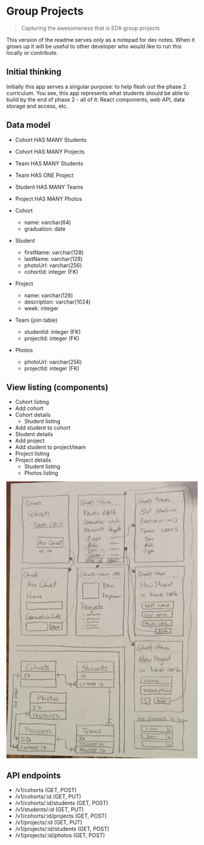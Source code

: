 # Group Projects

> Capturing the awesomeness that is EDA group projects

This version of the readme serves only as a notepad for dev notes. When it grows up it will be useful to other developer who would like to run this locally or contribute.

## Initial thinking

Initially this app serves a singular purpose: to help flesh out the phase 2 curriculum. You see, this app represents what students should be able to build by the end of phase 2 - all of it: React components, web API, data storage and access, etc.

## Data model

* Cohort HAS MANY Students
* Cohort HAS MANY Projects
* Team HAS MANY Students
* Team HAS ONE Project
* Student HAS MANY Teams
* Project HAS MANY Photos 

* Cohort
  - name: varchar(64)
  - graduation: date

* Student
  - firstName: varchar(128)
  - lastName: varchar(128)
  - photoUrl: varchar(256)
  - cohortId: integer (FK)

* Project
  - name: varchar(128)
  - description: varchar(1024)
  - week: integer

* Team (join table)
  - studentId: integer (FK)
  - projectId: integer (FK)

* Photos
  - photoUrl: varchar(256)
  - projectId: integer (FK)

## View listing (components)

* Cohort listing
* Add cohort
* Cohort details
  * Student listing
* Add student to cohort
* Student details
* Add project
* Add student to project/team
* Project listing
* Project details
  * Student listing
  * Photos listing

![An early drawing](images/group-projects.jpg)

## API endpoints

* /v1/cohorts (GET, POST)
* /v1/cohorts/:id (GET, PUT)
* /v1/cohorts/:id/students (GET, POST)
* /v1/students/:id (GET, PUT)
* /v1/cohorts/:id/projects (GET, POST)
* /v1/projects/:id (GET, PUT)
* /v1/projects/:id/students (GET, POST)
* /v1/projects/:id/photos (GET, POST)
